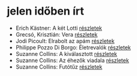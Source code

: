 # jelen időben írt

- Erich Kästner: A két Lotti [részletek](../_details/Erich%20K%C3%A4stner.md#id_1199)
- Grecsó, Krisztián: Vera [részletek](../_details/Grecs%C3%B3%2C%20Kriszti%C3%A1n.md#id_1224)
- Jodi Picoult: Elrabolt az apám [részletek](../_details/Jodi%20Picoult.md#id_349)
- Philippe Pozzo Di Borgo: Életrevalók [részletek](../_details/Philippe%20Pozzo%20Di%20Borgo.md#id_1267)
- Suzanne Collins: A kiválasztott [részletek](../_details/Suzanne%20Collins.md#id_83)
- Suzanne Collins: Az éhezők viadala [részletek](../_details/Suzanne%20Collins.md#id_81)
- Suzanne Collins: Futótűz [részletek](../_details/Suzanne%20Collins.md#id_82)